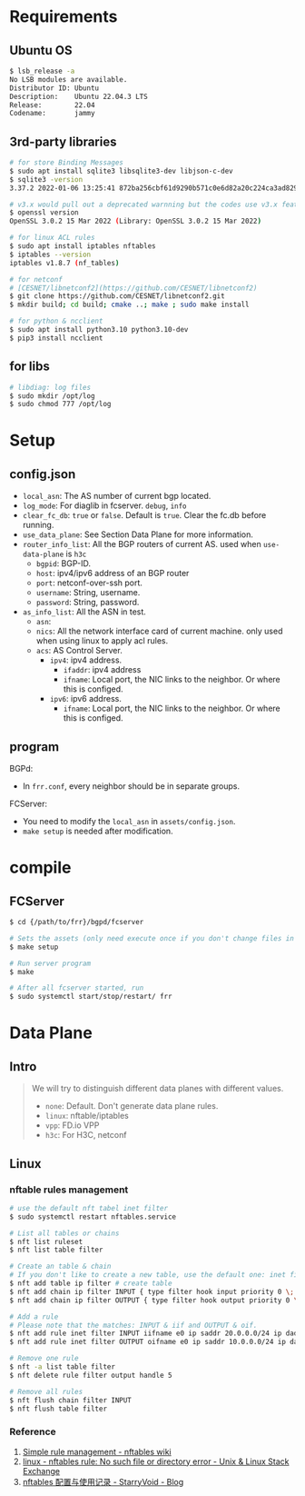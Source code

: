 # Requirements

## Ubuntu OS

```bash
$ lsb_release -a
No LSB modules are available.
Distributor ID: Ubuntu
Description:    Ubuntu 22.04.3 LTS
Release:        22.04
Codename:       jammy
```

## 3rd-party libraries

```bash
# for store Binding Messages
$ sudo apt install sqlite3 libsqlite3-dev libjson-c-dev
$ sqlite3 -version
3.37.2 2022-01-06 13:25:41 872ba256cbf61d9290b571c0e6d82a20c224ca3ad82971edc46b29818d5dalt1

# v3.x would pull out a deprecated warnning but the codes use v3.x features.
$ openssl version
OpenSSL 3.0.2 15 Mar 2022 (Library: OpenSSL 3.0.2 15 Mar 2022)

# for linux ACL rules
$ sudo apt install iptables nftables
$ iptables --version
iptables v1.8.7 (nf_tables)

# for netconf
# [CESNET/libnetconf2](https://github.com/CESNET/libnetconf2)
$ git clone https://github.com/CESNET/libnetconf2.git
$ mkdir build; cd build; cmake ..; make ; sudo make install

# for python & ncclient
$ sudo apt install python3.10 python3.10-dev
$ pip3 install ncclient
```

## for libs

```bash
# libdiag: log files
$ sudo mkdir /opt/log
$ sudo chmod 777 /opt/log
```

# Setup

## config.json

- `local_asn`: The AS number of current bgp located.
- `log_mode`: For diaglib in fcserver. `debug`, `info`
- `clear_fc_db`: `true` or `false`. Default is `true`. Clear the fc.db before running.
- `use_data_plane`: See Section Data Plane for more information.
- `router_info_list`: All the BGP routers of current AS. used when `use-data-plane` is `h3c`
    - `bgpid`: BGP-ID.
    - `host`: ipv4/ipv6 address of an BGP router
    - `port`: netconf-over-ssh port.
    - `username`: String, username.
    - `password`: String, password.
- `as_info_list`: All the ASN in test.
    - `asn`:
    - `nics`: All the network interface card of current machine. only used when using linux to apply acl rules.
    - `acs`: AS Control Server.
        - `ipv4`: ipv4 address.
            - `ifaddr`: ipv4 address
            - `ifname`: Local port, the NIC links to the neighbor. Or where this is configed.
        - `ipv6`: ipv6 address.
            - `ifname`: Local port, the NIC links to the neighbor. Or where this is configed.

## program

BGPd:
- In `frr.conf`, every neighbor should be in separate groups.

FCServer:
- You need to modify the `local_asn` in `assets/config.json`.
- `make setup` is needed after modification.

# compile

## FCServer

```bash
$ cd {/path/to/frr}/bgpd/fcserver

# Sets the assets (only need execute once if you don't change files in assets)
$ make setup

# Run server program
$ make

# After all fcserver started, run
$ sudo systemctl start/stop/restart/ frr
```

# Data Plane

## Intro

> We will try to distinguish different data planes with different values.
> - `none`: Default. Don't generate data plane rules.
> - `linux`: nftable/iptables
> - `vpp`: FD.io VPP
> - `h3c`: For H3C, netconf

## Linux

### nftable rules management

```bash
# use the default nft tabel inet filter
$ sudo systemctl restart nftables.service

# List all tables or chains
$ nft list ruleset
$ nft list table filter

# Create an table & chain
# If you don't like to create a new table, use the default one: inet filter.
$ nft add table ip filter # create table
$ nft add chain ip filter INPUT { type filter hook input priority 0 \; } # create chain
$ nft add chain ip filter OUTPUT { type filter hook output priority 0 \; } # create chain

# Add a rule
# Please note that the matches: INPUT & iif and OUTPUT & oif.
$ nft add rule inet filter INPUT iifname e0 ip saddr 20.0.0.0/24 ip daddr 10.0.0.0/24 drop
$ nft add rule inet filter OUTPUT oifname e0 ip saddr 10.0.0.0/24 ip daddr 20.0.0.0/24 drop

# Remove one rule
$ nft -a list table filter
$ nft delete rule filter output handle 5

# Remove all rules
$ nft flush chain filter INPUT
$ nft flush table filter
```


### Reference

1. [Simple rule management - nftables wiki](https://wiki.nftables.org/wiki-nftables/index.php/Simple_rule_management)
2. [linux - nftables rule: No such file or directory error - Unix & Linux Stack Exchange](https://unix.stackexchange.com/questions/537912/nftables-rule-no-such-file-or-directory-error)
3. [nftables 配置与使用记录 - StarryVoid - Blog](https://blog.starryvoid.com/archives/1045.html)

